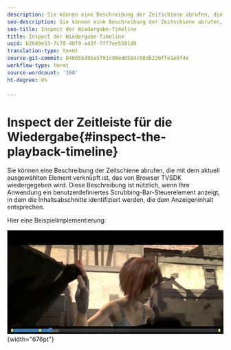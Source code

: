 ```yaml
---
description: Sie können eine Beschreibung der Zeitschiene abrufen, die mit dem aktuell ausgewählten Element verknüpft ist, das von Browser TVSDK wiedergegeben wird. Diese Beschreibung ist nützlich, wenn Ihre Anwendung ein benutzerdefiniertes Scrubbing-Bar-Steuerelement anzeigt, in dem die Inhaltsabschnitte identifiziert werden, die dem Anzeigeninhalt entsprechen.
seo-description: Sie können eine Beschreibung der Zeitschiene abrufen, die mit dem aktuell ausgewählten Element verknüpft ist, das von Browser TVSDK wiedergegeben wird. Diese Beschreibung ist nützlich, wenn Ihre Anwendung ein benutzerdefiniertes Scrubbing-Bar-Steuerelement anzeigt, in dem die Inhaltsabschnitte identifiziert werden, die dem Anzeigeninhalt entsprechen.
seo-title: Inspect der Wiedergabe-Timeline
title: Inspect der Wiedergabe-Timeline
uuid: b2049e53-7c78-40f9-a43f-7ff7ee5581d0
translation-type: tm+mt
source-git-commit: 040655d8ba5f91c98ed0584c08db226ffe1e0f4e
workflow-type: tm+mt
source-wordcount: '160'
ht-degree: 0%

---
```



# Inspect der Zeitleiste für die Wiedergabe{#inspect-the-playback-timeline}

Sie können eine Beschreibung der Zeitschiene abrufen, die mit dem aktuell ausgewählten Element verknüpft ist, das von Browser TVSDK wiedergegeben wird. Diese Beschreibung ist nützlich, wenn Ihre Anwendung ein benutzerdefiniertes Scrubbing-Bar-Steuerelement anzeigt, in dem die Inhaltsabschnitte identifiziert werden, die dem Anzeigeninhalt entsprechen.

Hier eine Beispielimplementierung:
<!--<a id="fig_9CB8AF44F122405C9B78006ADC10F5B1"></a>-->

![](assets/timeline.png){width=&quot;676pt&quot;}

